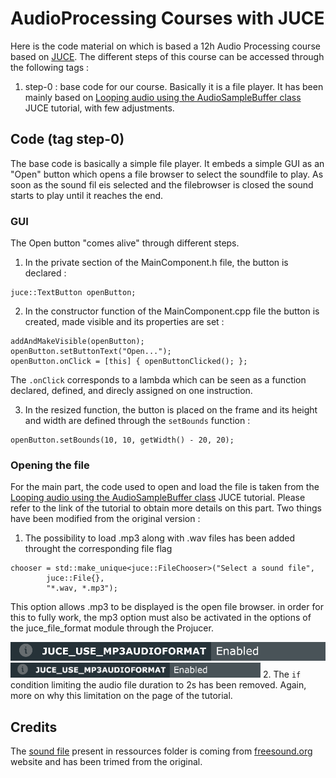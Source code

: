 # AudioProcessing Courses with JUCE

Here is the code material on which is based a 12h Audio Processing course based on [JUCE](http://juce.com).
The different steps of this course can be accessed through the following tags :

1. step-0 : base code for our course. Basically it is a file player. It has been mainly based on [Looping audio using the AudioSampleBuffer class](https://docs.juce.com/master/tutorial_looping_audio_sample_buffer.html) JUCE tutorial, with few adjustments.


## Code (tag step-0)

The base code is basically a simple file player. It embeds a simple GUI as an "Open" button which opens a file browser to select the soundfile to play.
As soon as the sound fil eis selected and the filebrowser is closed the sound starts to play until it reaches the end.

### GUI
The Open button "comes alive" through different steps.

1. In the private section of the MainComponent.h file, the button is declared :
```
juce::TextButton openButton;
```

2. In the constructor function of the MainComponent.cpp file the button is created, made visible and its properties are set : 
```
addAndMakeVisible(openButton);
openButton.setButtonText("Open...");
openButton.onClick = [this] { openButtonClicked(); };
```
The `.onClick` corresponds to a lambda which can be seen as a function declared, defined, and direcly assigned on one instruction.

3. In the resized function, the button is placed on the frame and its height and width are defined through the `setBounds` function :
```
openButton.setBounds(10, 10, getWidth() - 20, 20);
```

### Opening the file
For the main part, the code used to open and load the file is taken from the [Looping audio using the AudioSampleBuffer class](https://docs.juce.com/master/tutorial_looping_audio_sample_buffer.html) JUCE tutorial.
Please refer to the link of the tutorial to obtain more details on this part.
Two things have been modified from the original version : 
1. The possibility to load .mp3 along with .wav files has been added throught the corresponding file flag
```
chooser = std::make_unique<juce::FileChooser>("Select a sound file",
        juce::File{},
        "*.wav, *.mp3");
```
This option allows .mp3 to be displayed is the open file browser. in order for this to fully work, the mp3 option must also be activated in the options of the juce_file_format module through the Projucer.

![mp3 enabled option of the juce_audio_formats in the projucer](img/projucer_mp3_format_enabled.png)
<img src="img/projucer_mp3_format_enabled.png" alt = "mp3 enabled option of the juce_audio_formats in the projucer" width = 400 height = 24>
2. The `if` condition limiting the audio file duration to 2s has been removed. Again, more on why this limitation on the page of the tutorial.



## Credits

The [sound file](https://freesound.org/people/ValentinSosnitskiy/sounds/495482/0) present in ressources folder is coming from [freesound.org](freesound.org) website and has been trimed from the original.






